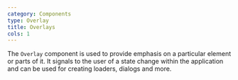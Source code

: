 ```yaml
---
category: Components
type: Overlay
title: Overlays
cols: 1
---
```


The `Overlay` component is used to provide emphasis on a particular element or parts of it. It signals to the user of a state change within the application and can be used for creating loaders, dialogs and more.